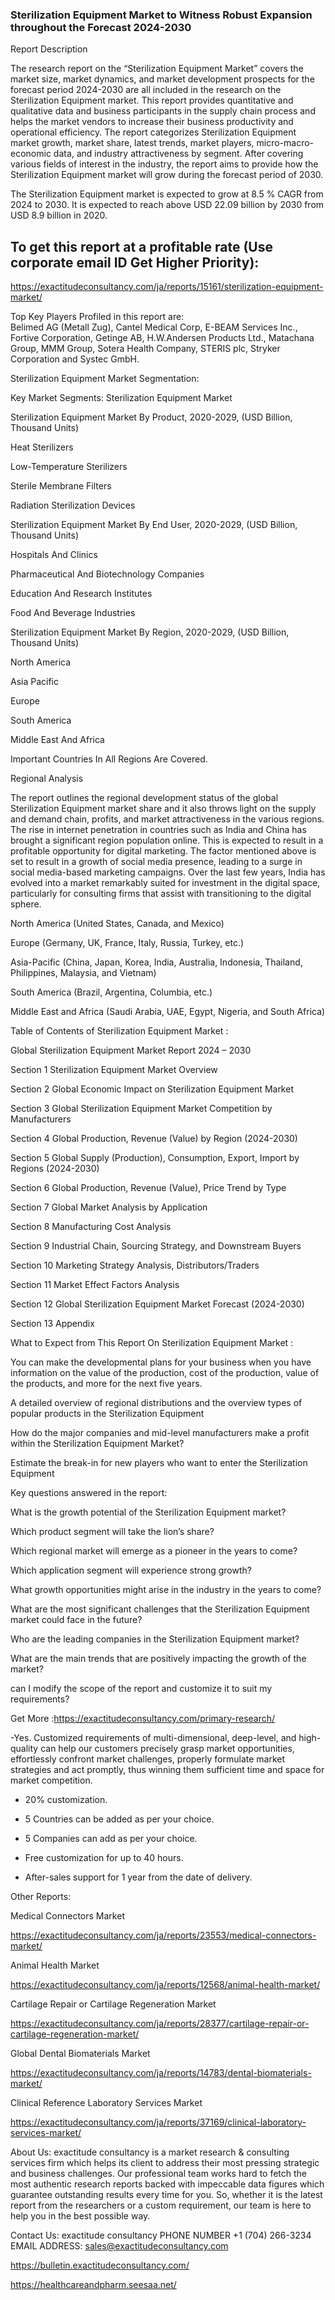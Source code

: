 ### Sterilization Equipment Market to Witness Robust Expansion throughout the Forecast 2024-2030

Report Description

The research report on the “Sterilization Equipment Market” covers the market size, market dynamics, and market development prospects for the forecast period 2024-2030 are all included in the research on the Sterilization Equipment market. This report provides quantitative and qualitative data and business participants in the supply chain process and helps the market vendors to increase their business productivity and operational efficiency. The report categorizes Sterilization Equipment market growth, market share, latest trends, market players, micro-macro-economic data, and industry attractiveness by segment. After covering various fields of interest in the industry, the report aims to provide how the Sterilization Equipment market will grow during the forecast period of 2030.

The Sterilization Equipment market is expected to grow at 8.5 % CAGR from 2024 to 2030. It is expected to reach above USD 22.09 billion by 2030 from USD 8.9 billion in 2020.

## To get this report at a profitable rate (Use corporate email ID Get Higher Priority):

https://exactitudeconsultancy.com/ja/reports/15161/sterilization-equipment-market/

Top Key Players Profiled in this report are:                                                                               
Belimed AG (Metall Zug), Cantel Medical Corp, E-BEAM Services Inc., Fortive Corporation, Getinge AB, H.W.Andersen Products Ltd., Matachana Group, MMM Group, Sotera Health Company, STERIS plc, Stryker Corporation and Systec GmbH.

Sterilization Equipment Market Segmentation:

Key Market Segments: Sterilization Equipment Market

Sterilization Equipment Market By Product, 2020-2029, (USD Billion, Thousand Units)

Heat Sterilizers

Low-Temperature Sterilizers

Sterile Membrane Filters

Radiation Sterilization Devices

Sterilization Equipment Market By End User, 2020-2029, (USD Billion, Thousand Units)

Hospitals And Clinics

Pharmaceutical And Biotechnology Companies

Education And Research Institutes

Food And Beverage Industries

Sterilization Equipment Market By Region, 2020-2029, (USD Billion, Thousand Units)

North America

Asia Pacific

Europe

South America

Middle East And Africa

Important Countries In All Regions Are Covered.

 

Regional Analysis

The report outlines the regional development status of the global Sterilization Equipment market share and it also throws light on the supply and demand chain, profits, and market attractiveness in the various regions. The rise in internet penetration in countries such as India and China has brought a significant region population online. This is expected to result in a profitable opportunity for digital marketing. The factor mentioned above is set to result in a growth of social media presence, leading to a surge in social media-based marketing campaigns. Over the last few years, India has evolved into a market remarkably suited for investment in the digital space, particularly for consulting firms that assist with transitioning to the digital sphere.

North America (United States, Canada, and Mexico)

Europe (Germany, UK, France, Italy, Russia, Turkey, etc.)

Asia-Pacific (China, Japan, Korea, India, Australia, Indonesia, Thailand, Philippines, Malaysia, and Vietnam)

South America (Brazil, Argentina, Columbia, etc.)

Middle East and Africa (Saudi Arabia, UAE, Egypt, Nigeria, and South Africa)

Table of Contents of Sterilization Equipment Market :

Global Sterilization Equipment Market Report 2024 – 2030

Section 1 Sterilization Equipment Market Overview

Section 2 Global Economic Impact on Sterilization Equipment Market

Section 3 Global Sterilization Equipment Market Competition by Manufacturers

Section 4 Global Production, Revenue (Value) by Region (2024-2030)

Section 5 Global Supply (Production), Consumption, Export, Import by Regions (2024-2030)

Section 6 Global Production, Revenue (Value), Price Trend by Type

Section 7 Global Market Analysis by Application

Section 8 Manufacturing Cost Analysis

Section 9 Industrial Chain, Sourcing Strategy, and Downstream Buyers

Section 10 Marketing Strategy Analysis, Distributors/Traders

Section 11 Market Effect Factors Analysis

Section 12 Global Sterilization Equipment Market Forecast (2024-2030)

Section 13 Appendix

What to Expect from This Report On Sterilization Equipment Market :

You can make the developmental plans for your business when you have information on the value of the production, cost of the production, value of the products, and more for the next five years.

A detailed overview of regional distributions and the overview types of popular products in the Sterilization Equipment

How do the major companies and mid-level manufacturers make a profit within the Sterilization Equipment Market?

Estimate the break-in for new players who want to enter the Sterilization Equipment

Key questions answered in the report:

What is the growth potential of the Sterilization Equipment market?

Which product segment will take the lion’s share?

Which regional market will emerge as a pioneer in the years to come?

Which application segment will experience strong growth?

What growth opportunities might arise in the industry in the years to come?

What are the most significant challenges that the Sterilization Equipment market could face in the future?

Who are the leading companies in the Sterilization Equipment market?

What are the main trends that are positively impacting the growth of the market?

can I modify the scope of the report and customize it to suit my requirements?

Get More :https://exactitudeconsultancy.com/primary-research/

-Yes. Customized requirements of multi-dimensional, deep-level, and high-quality can help our customers precisely grasp market opportunities, effortlessly confront market challenges, properly formulate market strategies and act promptly, thus winning them sufficient time and space for market competition.

- 20% customization.

- 5 Countries can be added as per your choice.

- 5 Companies can add as per your choice.

- Free customization for up to 40 hours.

- After-sales support for 1 year from the date of delivery.

Other Reports:

Medical Connectors Market

https://exactitudeconsultancy.com/ja/reports/23553/medical-connectors-market/

Animal Health  Market

https://exactitudeconsultancy.com/ja/reports/12568/animal-health-market/

Cartilage Repair or Cartilage Regeneration  Market

https://exactitudeconsultancy.com/ja/reports/28377/cartilage-repair-or-cartilage-regeneration-market/

Global Dental Biomaterials  Market

https://exactitudeconsultancy.com/ja/reports/14783/dental-biomaterials-market/

Clinical Reference Laboratory Services Market

https://exactitudeconsultancy.com/ja/reports/37169/clinical-laboratory-services-market/

About Us:
exactitude consultancy is a market research & consulting services firm which helps its client to address their most pressing strategic and business challenges. Our professional team works hard to fetch the most authentic research reports backed with impeccable data figures which guarantee outstanding results every time for you. So, whether it is the latest report from the researchers or a custom requirement, our team is here to help you in the best possible way.

Contact Us:
exactitude consultancy
PHONE NUMBER +1 (704) 266-3234
EMAIL ADDRESS: sales@exactitudeconsultancy.com

 https://bulletin.exactitudeconsultancy.com/

https://healthcareandpharm.seesaa.net/
